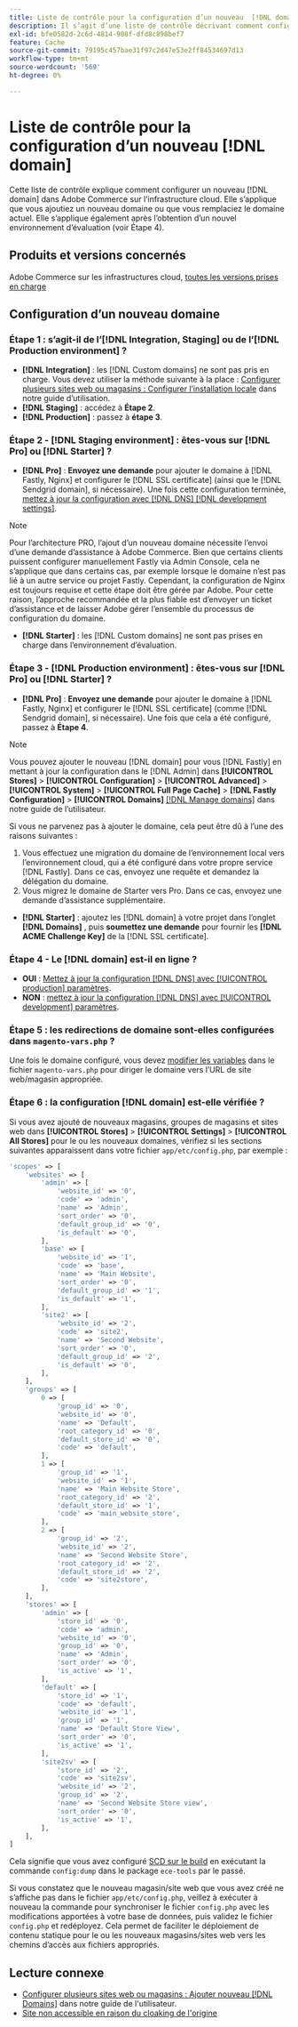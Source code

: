 ```yaml
---
title: Liste de contrôle pour la configuration d’un nouveau  [!DNL domain]
description: Il s’agit d’une liste de contrôle décrivant comment configurer un nouveau  [!DNL domain]  dans Adobe Commerce sur l’infrastructure cloud.
exl-id: bfe0582d-2c6d-4814-908f-dfd8c898bef7
feature: Cache
source-git-commit: 79195c457bae31f97c2d47e53e2ff84534697d13
workflow-type: tm+mt
source-wordcount: '569'
ht-degree: 0%

---
```


# Liste de contrôle pour la configuration d’un nouveau [!DNL domain]

Cette liste de contrôle explique comment configurer un nouveau [!DNL domain] dans Adobe Commerce sur l’infrastructure cloud. Elle s’applique que vous ajoutiez un nouveau domaine ou que vous remplaciez le domaine actuel. Elle s’applique également après l’obtention d’un nouvel environnement d’évaluation (voir Étape 4).

## Produits et versions concernés

Adobe Commerce sur les infrastructures cloud, [toutes les versions prises en charge](https://www.adobe.com/content/dam/cc/en/legal/terms/enterprise/pdfs/Adobe-Commerce-Software-Lifecycle-Policy.pdf)

## Configuration d’un nouveau domaine

### Étape 1 : s’agit-il de l’[!DNL Integration, Staging] ou de l’[!DNL Production environment] ?

* **[!DNL Integration]** : les [!DNL Custom domains] ne sont pas pris en charge. Vous devez utiliser la méthode suivante à la place : [Configurer plusieurs sites web ou magasins : Configurer l’installation locale](https://experienceleague.adobe.com/docs/commerce-cloud-service/user-guide/configure-store/multiple-sites.html?lang=fr#add-new-domains) dans notre guide d’utilisation.
* **[!DNL Staging]** : accédez à **Étape 2**.
* **[!DNL Production]** : passez à **étape 3**.

### Étape 2 - [!DNL Staging environment] : êtes-vous sur [!DNL Pro] ou [!DNL Starter] ?

* **[!DNL Pro]** : **Envoyez une demande** pour ajouter le domaine à [!DNL Fastly, Nginx] et configurer le [!DNL SSL certificate] (ainsi que le [!DNL Sendgrid domain], si nécessaire). Une fois cette configuration terminée, [mettez à jour la configuration avec [!DNL DNS]  [!DNL development settings]](https://experienceleague.adobe.com/docs/commerce-cloud-service/user-guide/cdn/setup-fastly/fastly-configuration.html?lang=fr#update-dns-configuration-with-development-settings).

>[!NOTE]
>
>Pour l’architecture PRO, l’ajout d’un nouveau domaine nécessite l’envoi d’une demande d’assistance à Adobe Commerce. Bien que certains clients puissent configurer manuellement Fastly via Admin Console, cela ne s’applique que dans certains cas, par exemple lorsque le domaine n’est pas lié à un autre service ou projet Fastly. Cependant, la configuration de Nginx est toujours requise et cette étape doit être gérée par Adobe. Pour cette raison, l’approche recommandée et la plus fiable est d’envoyer un ticket d’assistance et de laisser Adobe gérer l’ensemble du processus de configuration du domaine.


* **[!DNL Starter]** : les [!DNL Custom domains] ne sont pas prises en charge dans l’environnement d’évaluation.

### Étape 3 - [!DNL Production environment] : êtes-vous sur [!DNL Pro] ou [!DNL Starter] ?

* **[!DNL Pro]** : **Envoyez une demande** pour ajouter le domaine à [!DNL Fastly, Nginx] et configurer le [!DNL SSL certificate] (comme [!DNL Sendgrid domain], si nécessaire). Une fois que cela a été configuré, passez à **Étape 4**.

>[!NOTE]
>
>Vous pouvez ajouter le nouveau [!DNL domain] pour vous [!DNL Fastly] en mettant à jour la configuration dans le [!DNL Admin] dans **[!UICONTROL Stores]** > **[!UICONTROL Configuration]** > **[!UICONTROL Advanced]** > **[!UICONTROL System]** > **[!UICONTROL Full Page Cache]** > **[!DNL Fastly Configuration]** > **[!UICONTROL Domains]** [[!DNL Manage domains]](https://experienceleague.adobe.com/docs/commerce-cloud-service/user-guide/cdn/setup-fastly/fastly-custom-cache-configuration.html?lang=fr#manage-domains) dans notre guide de l’utilisateur.
>
>
>Si vous ne parvenez pas à ajouter le domaine, cela peut être dû à l’une des raisons suivantes :
>
>1. Vous effectuez une migration du domaine de l’environnement local vers l’environnement cloud, qui a été configuré dans votre propre service [!DNL Fastly]. Dans ce cas, envoyez une requête et demandez la délégation du domaine.
>1. Vous migrez le domaine de Starter vers Pro. Dans ce cas, envoyez une demande d’assistance supplémentaire.

* **[!DNL Starter]** : ajoutez les [!DNL domain] à votre projet dans l’onglet **[!DNL Domains]** , puis **soumettez une demande** pour fournir les **[!DNL ACME Challenge Key]** de la [!DNL SSL certificate].

### Étape 4 - Le [!DNL domain] est-il en ligne ?

* **OUI** : [Mettez à jour la configuration [!DNL DNS] avec [!UICONTROL production] paramètres](https://experienceleague.adobe.com/docs/commerce-cloud-service/user-guide/launch/checklist.html?lang=fr#update-dns-configuration-with-production-settings).
* **NON** : [mettez à jour la configuration  [!DNL DNS]  avec [!UICONTROL development] paramètres](https://experienceleague.adobe.com/docs/commerce-cloud-service/user-guide/cdn/setup-fastly/fastly-configuration.html?lang=fr#update-dns-configuration-with-development-settings).

### Étape 5 : les redirections de domaine sont-elles configurées dans `magento-vars.php` ?

Une fois le domaine configuré, vous devez [modifier les variables](https://experienceleague.adobe.com/fr/docs/commerce-on-cloud/user-guide/configure-store/multiple-sites#modify-variables) dans le fichier `magento-vars.php` pour diriger le domaine vers l’URL de site web/magasin appropriée.

### Étape 6 : la configuration [!DNL domain] est-elle vérifiée ?

Si vous avez ajouté de nouveaux magasins, groupes de magasins et sites web dans **[!UICONTROL Stores]** > **[!UICONTROL Settings]** > **[!UICONTROL All Stores]** pour le ou les nouveaux domaines, vérifiez si les sections suivantes apparaissent dans votre fichier `app/etc/config.php`, par exemple :

```php
'scopes' => [
    'websites' => [
        'admin' => [
            'website_id' => '0',
            'code' => 'admin',
            'name' => 'Admin',
            'sort_order' => '0',
            'default_group_id' => '0',
            'is_default' => '0',
        ],
        'base' => [
            'website_id' => '1',
            'code' => 'base',
            'name' => 'Main Website',
            'sort_order' => '0',
            'default_group_id' => '1',
            'is_default' => '1',
        ],
        'site2' => [
            'website_id' => '2',
            'code' => 'site2',
            'name' => 'Second Website',
            'sort_order' => '0',
            'default_group_id' => '2',
            'is_default' => '0',
        ],
    ],
    'groups' => [
        0 => [
            'group_id' => '0',
            'website_id' => '0',
            'name' => 'Default',
            'root_category_id' => '0',
            'default_store_id' => '0',
            'code' => 'default',
        ],
        1 => [
            'group_id' => '1',
            'website_id' => '1',
            'name' => 'Main Website Store',
            'root_category_id' => '2',
            'default_store_id' => '1',
            'code' => 'main_website_store',
        ],
        2 => [
            'group_id' => '2',
            'website_id' => '2',
            'name' => 'Second Website Store',
            'root_category_id' => '2',
            'default_store_id' => '2',
            'code' => 'site2store',
        ],
    ],
    'stores' => [
        'admin' => [
            'store_id' => '0',
            'code' => 'admin',
            'website_id' => '0',
            'group_id' => '0',
            'name' => 'Admin',
            'sort_order' => '0',
            'is_active' => '1',
        ],
        'default' => [
            'store_id' => '1',
            'code' => 'default',
            'website_id' => '1',
            'group_id' => '1',
            'name' => 'Default Store View',
            'sort_order' => '0',
            'is_active' => '1',
        ],
        'site2sv' => [
            'store_id' => '2',
            'code' => 'site2sv',
            'website_id' => '2',
            'group_id' => '2',
            'name' => 'Second Website Store view',
            'sort_order' => '0',
            'is_active' => '1',
        ],
    ],
]
```

Cela signifie que vous avez configuré [SCD sur le build](https://experienceleague.adobe.com/fr/docs/commerce-on-cloud/user-guide/develop/deploy/static-content#setting-the-scd-on-build) en exécutant la commande `config:dump` dans le package `ece-tools` par le passé.

Si vous constatez que le nouveau magasin/site web que vous avez créé ne s’affiche pas dans le fichier `app/etc/config.php`, veillez à exécuter à nouveau la commande pour synchroniser le fichier `config.php` avec les modifications apportées à votre base de données, puis validez le fichier `config.php` et redéployez. Cela permet de faciliter le déploiement de contenu statique pour le ou les nouveaux magasins/sites web vers les chemins d’accès aux fichiers appropriés.

## Lecture connexe

* [Configurer plusieurs sites web ou magasins : Ajouter nouveau [!DNL Domains]](https://experienceleague.adobe.com/docs/commerce-cloud-service/user-guide/configure-store/multiple-sites.html?lang=fr#add-new-domains) dans notre guide de l&#39;utilisateur.
* [Site non accessible en raison du cloaking de l&#39;origine](https://experienceleague.adobe.com/fr/docs/experience-cloud-kcs/kbarticles/ka-26856)
